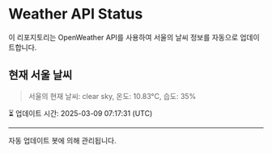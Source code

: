 
# Weather API Status

이 리포지토리는 OpenWeather API를 사용하여 서울의 날씨 정보를 자동으로 업데이트합니다.

## 현재 서울 날씨
> 서울의 현재 날씨: clear sky, 온도: 10.83°C, 습도: 35%

⏳ 업데이트 시간: 2025-03-09 07:17:31 (UTC)

---
자동 업데이트 봇에 의해 관리됩니다.
